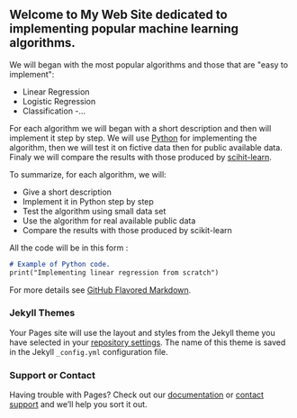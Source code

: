 ## Welcome to My Web Site dedicated to implementing popular machine learning algorithms.

We will began with the most popular algorithms and those that are "easy to implement": 
- Linear Regression
- Logistic Regression
- Classification 
-...

For each algorithm we will began with a short description and then will implement it step by step.
We will use [Python](https://www.python.org) for implementing the algorithm, then we will test it on fictive data then for public available data. Finaly we will compare the results with those produced by [scihit-learn](https://scikit-learn.org).

To summarize, for each algorithm, we will:
- Give a short description
- Implement it in Python step by step
- Test the algorithm using small data set
- Use the algorithm for real available public data
- Compare the results with those produced by scikit-learn

All the code will be in this form : 

```markdown
# Example of Python code.
print("Implementing linear regression from scratch")


```

For more details see [GitHub Flavored Markdown](https://guides.github.com/features/mastering-markdown/).

### Jekyll Themes

Your Pages site will use the layout and styles from the Jekyll theme you have selected in your [repository settings](https://github.com/ateffal/implement-it/settings). The name of this theme is saved in the Jekyll `_config.yml` configuration file.

### Support or Contact

Having trouble with Pages? Check out our [documentation](https://help.github.com/categories/github-pages-basics/) or [contact support](https://github.com/contact) and we’ll help you sort it out.
